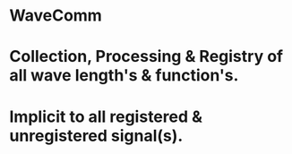# WaveComm

# Collection, Processing & Registry of all wave length's & function's.

# Implicit to all registered & unregistered signal(s).
